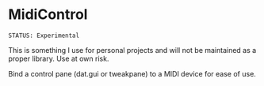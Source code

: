 # MidiControl

`STATUS: Experimental`

This is something I use for personal projects and will not be maintained as a proper library. Use at own risk.

Bind a control pane (dat.gui or tweakpane) to a MIDI device for ease of use.
